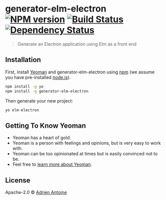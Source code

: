 # generator-elm-electron [![NPM version][npm-image]][npm-url] [![Build Status][travis-image]][travis-url] [![Dependency Status][daviddm-image]][daviddm-url]
> Generate an Electron application using Elm as a front end

## Installation

First, install [Yeoman](http://yeoman.io) and generator-elm-electron using [npm](https://www.npmjs.com/) (we assume you have pre-installed [node.js](https://nodejs.org/)).

```bash
npm install -g yo
npm install -g generator-elm-electron
```

Then generate your new project:

```bash
yo elm-electron
```

## Getting To Know Yeoman

 * Yeoman has a heart of gold.
 * Yeoman is a person with feelings and opinions, but is very easy to work with.
 * Yeoman can be too opinionated at times but is easily convinced not to be.
 * Feel free to [learn more about Yeoman](http://yeoman.io/).

## License

Apache-2.0 © [Adrien Antoine](adriantoine.com)


[npm-image]: https://badge.fury.io/js/generator-elm-electron.svg
[npm-url]: https://npmjs.org/package/generator-elm-electron
[travis-image]: https://travis-ci.org/adriantoine/generator-elm-electron.svg?branch=master
[travis-url]: https://travis-ci.org/adriantoine/generator-elm-electron
[daviddm-image]: https://david-dm.org/adriantoine/generator-elm-electron.svg?theme=shields.io
[daviddm-url]: https://david-dm.org/adriantoine/generator-elm-electron
